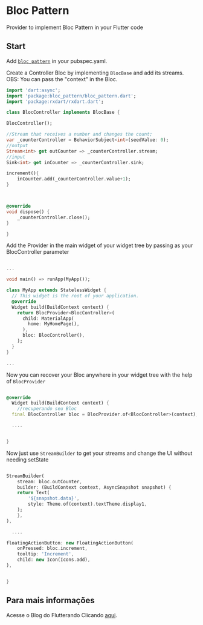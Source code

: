 # Bloc Pattern

Provider to implement Bloc Pattern in your Flutter code

## Start


Add [`bloc_pattern`](https://pub.dartlang.org/packages/bloc_pattern) in your pubspec.yaml.

Create a Controller Bloc by implementing `BlocBase` and add its streams.
OBS: You can pass the "context" in the Bloc.

``` dart
import 'dart:async';
import 'package:bloc_pattern/bloc_pattern.dart';
import 'package:rxdart/rxdart.dart';

class BlocController implements BlocBase {

BlocController();

//Stream that receives a number and changes the count;
var _counterController = BehaviorSubject<int>(seedValue: 0);
//output
Stream<int> get outCounter => _counterController.stream;
//input
Sink<int> get inCounter => _counterController.sink;

increment(){
    inCounter.add(_counterController.value+1);
}



@override
void dispose() {
    _counterController.close();
}

}

```

Add the Provider in the main widget of your widget tree by passing as your BlocController parameter

``` dart

...

void main() => runApp(MyApp());

class MyApp extends StatelessWidget {
  // This widget is the root of your application.
  @override
  Widget build(BuildContext context) {
    return BlocProvider<BlocController>(
      child: MaterialApp(
        home: MyHomePage(),
      ),
      bloc: BlocController(),
    );
  }
}

...

```

Now you can recover your Bloc anywhere in your widget tree with the help of `BlocProvider`

``` dart

@override
  Widget build(BuildContext context) {
    //recuperando seu Bloc
  final BlocController bloc = BlocProvider.of<BlocController>(context);

  ....


}

```

Now just use `StreamBuilder` to get your streams and change the UI without needing setState

``` dart

StreamBuilder(
    stream: bloc.outCounter,
    builder: (BuildContext context, AsyncSnapshot snapshot) {
    return Text(
        '${snapshot.data}',
        style: Theme.of(context).textTheme.display1,
    );
    },
),

  ....

floatingActionButton: new FloatingActionButton(
    onPressed: bloc.increment,
    tooltip: 'Increment',
    child: new Icon(Icons.add),
), 


}

```

## Para mais informações

Acesse o Blog do Flutterando Clicando [aqui](https://flutterando.com.br).


